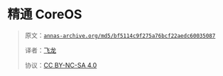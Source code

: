 # 精通 CoreOS

> 原文：[`annas-archive.org/md5/bf5114c9f275a76bcf22aedc60035087`](https://annas-archive.org/md5/bf5114c9f275a76bcf22aedc60035087)
> 
> 译者：[飞龙](https://github.com/wizardforcel)
> 
> 协议：[CC BY-NC-SA 4.0](http://creativecommons.org/licenses/by-nc-sa/4.0/)